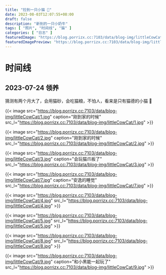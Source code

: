 ```yaml
---
title: "捡到一只小猫 🤨"
date: 2023-08-03T12:07:55+08:00
draft: false
description: "新到的一只小奶牛"
tags: [ "照片", "时间线", "猫" ]
categories: [ "日志" ]
featuredImage: "https://blog.porrizx.cc:7103/data/blog-img/littleCowCat/main.jpg"
featuredImagePreview: "https://blog.porrizx.cc:7103/data/blog-img/littleCowCat/main.jpg"
---
```


# 时间线

## 2023-07-24 领养

猜测有两个月大了，会用猫砂，会吃猫粮，不怕人，看来是只有猫德的小猫 🤔

{{< image src="https://blog.porrizx.cc:7103/data/blog-img/littleCowCat/1.jpg" caption="刚到家的时候" src_l="https://blog.porrizx.cc:7103/data/blog-img/littleCowCat/1.jpg" >}}

{{< image src="https://blog.porrizx.cc:7103/data/blog-img/littleCowCat/2.jpg" caption="刚到家的时候" src_l="https://blog.porrizx.cc:7103/data/blog-img/littleCowCat/2.jpg" >}}

{{< image src="https://blog.porrizx.cc:7103/data/blog-img/littleCowCat/3.jpg" caption="会玩猫爪板了" src_l="https://blog.porrizx.cc:7103/data/blog-img/littleCowCat/3.jpg" >}}

{{< image src="https://blog.porrizx.cc:7103/data/blog-img/littleCowCat/7.jpg" caption="安逸的睡觉" src_l="https://blog.porrizx.cc:7103/data/blog-img/littleCowCat/7.jpg" >}}

{{< image src="https://blog.porrizx.cc:7103/data/blog-img/littleCowCat/4.jpg" src_l="https://blog.porrizx.cc:7103/data/blog-img/littleCowCat/4.jpg" >}}

{{< image src="https://blog.porrizx.cc:7103/data/blog-img/littleCowCat/5.jpg" src_l="https://blog.porrizx.cc:7103/data/blog-img/littleCowCat/5.jpg" >}}

{{< image src="https://blog.porrizx.cc:7103/data/blog-img/littleCowCat/8.jpg" src_l="https://blog.porrizx.cc:7103/data/blog-img/littleCowCat/8.jpg" >}}

{{< image src="https://blog.porrizx.cc:7103/data/blog-img/littleCowCat/9.jpg" caption="和小黑能一起玩了" src_l="https://blog.porrizx.cc:7103/data/blog-img/littleCowCat/9.jpg" >}}
